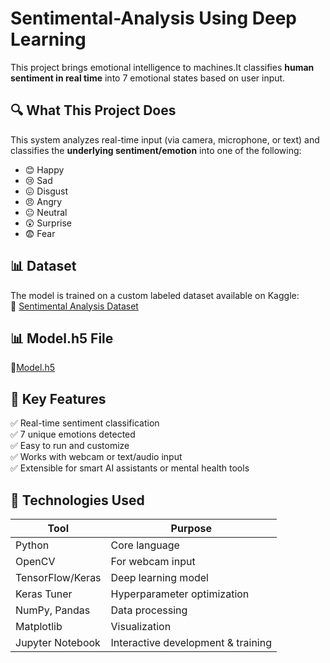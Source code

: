 # Sentimental-Analysis Using Deep Learning

This project brings emotional intelligence to machines.It classifies **human sentiment in real time** into 7 emotional states based on user input.


## 🔍 What This Project Does

This system analyzes real-time input (via camera, microphone, or text) and classifies the **underlying sentiment/emotion** into one of the following:

- 😊 Happy  
- 😢 Sad  
- 😖 Disgust  
- 😠 Angry  
- 😐 Neutral  
- 😲 Surprise  
- 😨 Fear

## 📊 Dataset

The model is trained on a custom labeled dataset available on Kaggle:  
📂 [Sentimental Analysis Dataset](https://www.kaggle.com/datasets/mohanarengans/sentimental-analysis)

## 📊 Model.h5 File

📂[Model.h5](https://drive.google.com/file/d/1qRH6sIYtEdQTnfoRIzvjAsjtvu1PIFMW/view?usp=drive_link)


## 🌟 Key Features

✅ Real-time sentiment classification  
✅ 7 unique emotions detected  
✅ Easy to run and customize  
✅ Works with webcam or text/audio input  
✅ Extensible for smart AI assistants or mental health tools

## 🧰 Technologies Used

| Tool            | Purpose                               |
|-----------------|----------------------------------------|
| Python          | Core language                          |
| OpenCV          | For webcam input                       |
| TensorFlow/Keras| Deep learning model                    |
| Keras Tuner     | Hyperparameter optimization            |
| NumPy, Pandas   | Data processing                        |
| Matplotlib      | Visualization                          |
| Jupyter Notebook| Interactive development & training     |
